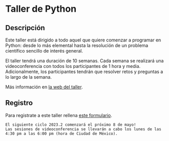 # Taller de Python

## Descripción

Este taller está dirigido a todo aquel que quiere comenzar a programar en Python: desde lo más
elemental hasta la resolución de un problema científico sencillo de interés general. 

El taller tendrá una duración de 10 semanas. Cada semana se realizará una videoconferencia con
todos los participantes de 1 hora y media. Adicionalmente, los participantes tendrán que resolver retos y
preguntas a lo largo de la semana.

Más información en [la web del taller](https://www.uibcdf.org/Taller-Python).

## Registro

Para registrate a este taller rellena [este formulario](https://forms.gle/2dEKEvCtLukoXhEo7).

```{important} 
El siguiente ciclo 2023.2 comenzará el próximo 8 de mayo! 
Las sesiones de videoconferencia se llevarán a cabo los lunes de las 4:30 pm a las 6:00 pm (hora de Ciudad de México).
```

